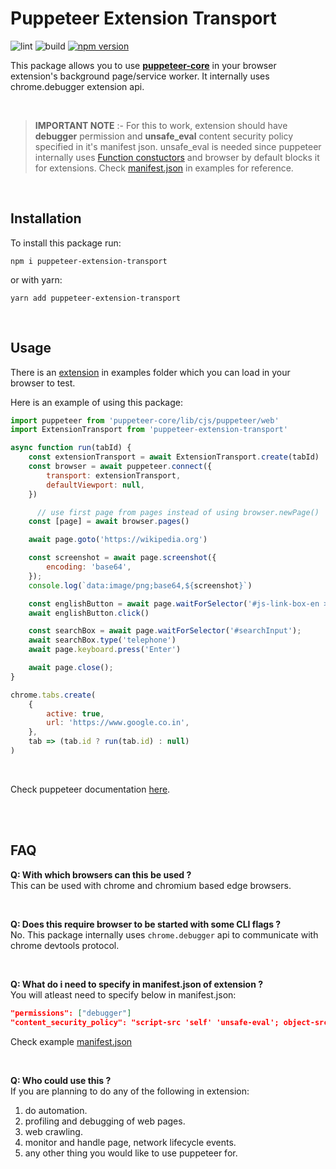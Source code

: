 # Puppeteer Extension Transport

![lint](https://github.com/gajananpp/puppeteer-extension-transport/actions/workflows/lint.yml/badge.svg) 
![build](https://github.com/gajananpp/puppeteer-extension-transport/actions/workflows/build.yml/badge.svg) 
[![npm version](https://badge.fury.io/js/puppeteer-extension-transport.svg)](https://www.npmjs.com/package/puppeteer-extension-transport)

This package allows you to use [**puppeteer-core**](https://github.com/puppeteer/puppeteer#puppeteer-core) in your browser extension's background page/service worker. It internally uses chrome.debugger extension api.

<br>

> **IMPORTANT NOTE** :- 
> For this to work, extension should have **debugger** permission and **unsafe_eval** content security policy specified in it's manifest json.
> unsafe_eval is needed since puppeteer internally uses [Function constuctors](https://developer.mozilla.org/en-US/docs/Web/JavaScript/Reference/Global_Objects/Function) and browser by default blocks it for extensions. Check [manifest.json](examples/extension/manifest.json) in examples for reference.

<br>

## Installation

To install this package run:
```
npm i puppeteer-extension-transport
```
or with yarn:
```
yarn add puppeteer-extension-transport
```

<br>

## Usage

There is an [extension](examples/extension) in examples folder which you can load in your browser to test.

Here is an example of using this package:

```javascript
import puppeteer from 'puppeteer-core/lib/cjs/puppeteer/web'
import ExtensionTransport from 'puppeteer-extension-transport'

async function run(tabId) {
    const extensionTransport = await ExtensionTransport.create(tabId)
    const browser = await puppeteer.connect({
        transport: extensionTransport,
        defaultViewport: null,
    })

      // use first page from pages instead of using browser.newPage()
    const [page] = await browser.pages()

    await page.goto('https://wikipedia.org')

    const screenshot = await page.screenshot({
        encoding: 'base64',
    });
    console.log(`data:image/png;base64,${screenshot}`)

    const englishButton = await page.waitForSelector('#js-link-box-en > strong')
    await englishButton.click()

    const searchBox = await page.waitForSelector('#searchInput');
    await searchBox.type('telephone')
    await page.keyboard.press('Enter')

    await page.close();
}

chrome.tabs.create(
    {
        active: true,
        url: 'https://www.google.co.in',
    },
    tab => (tab.id ? run(tab.id) : null)
)
```

<br>

Check puppeteer documentation [here](https://pptr.dev/).

<br>

<br>

## FAQ

**Q: With which browsers can this be used ?**
<br>
This can be used with chrome and chromium based edge browsers.

<br>

**Q: Does this require browser to be started with some CLI flags ?**
<br>
No. This package internally uses `chrome.debugger` api to communicate with chrome devtools protocol.

<br>

**Q: What do i need to specify in manifest.json of extension ?**
<br>
You will atleast need to specify below in manifest.json:
```json
"permissions": ["debugger"]
"content_security_policy": "script-src 'self' 'unsafe-eval'; object-src 'self';"
```
Check example [manifest.json](examples/extension/manifest.json)

<br>

**Q: Who could use this ?**
<br>
If you are planning to do any of the following in extension:
1. do automation.
2. profiling and debugging of web pages.
3. web crawling.
4. monitor and handle page, network lifecycle events.
5. any other thing you would like to use puppeteer for.
<br>